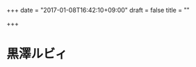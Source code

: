 +++
date = "2017-01-08T16:42:10+09:00"
draft = false
title = ""

+++

<link rel="stylesheet" type="text/css" href="">
<link rel="stylesheet" href="https://stackpath.bootstrapcdn.com/bootstrap/4.1.1/css/bootstrap.min.css">
<script src="https://ajax.googleapis.com/ajax/libs/jquery/1.9.1/jquery.min.js"></script>
<script src="https://cdnjs.cloudflare.com/ajax/libs/embed-js/4.2.1/embed.min.js"></script>

# 黒澤ルビィ
<script>
// canvasを作ってHTMLに突っ込む。
const canvas = document.createElement('canvas');
const context1 = canvas.getContext('2d');
canvas.width = 500;
canvas.height = 500;
document.body.appendChild(canvas);

/*  黒澤ルビィ ここから  */
context1.fillStyle = '#f94a9a';
context1.strokeStyle = '#f94a9a';
context1.beginPath();
context1.arc(250, 250, 150,  0, (Math.PI*2), false);
context1.stroke();
context1.fill();


/* 飴 白枠 */
context1.fillStyle = '#fff';
context1.strokeStyle = '#fff';
context1.beginPath();
context1.arc(230, 200, 90,  0, (Math.PI*2), false);
context1.stroke();
context1.fill();

/* 飴 ピンク */
context1.fillStyle = '#f94a9a';
context1.strokeStyle = '#f94a9a';
context1.beginPath();
context1.arc(230, 200, 75,  0, (Math.PI*2), false);
context1.stroke();
context1.fill();

/* 飴 白 */
context1.fillStyle = '#fff';
context1.strokeStyle = '#fff';
context1.beginPath();
context1.arc(230, 200, 60,  0, (Math.PI*2), false);
context1.stroke();
context1.fill();


/* 取っ手 白枠 */
context1.fillStyle = '#fff';
context1.strokeStyle = '#fff';
context1.beginPath();
context1.moveTo(285, 260);
context1.lineTo(260, 285);
context1.lineTo(311, 380);
context1.lineTo(345, 359);
context1.stroke();
context1.fill();

context1.fillStyle = '#fff';
context1.strokeStyle = '#fff';
context1.beginPath();
context1.ellipse(326, 367, 12, 20, Math.PI/3, 0, Math.PI*2, false);
context1.stroke();
context1.fill();

/* 取っ手 ピンク */
context1.fillStyle = '#f94a9a';
context1.strokeStyle = '#f94a9a';
context1.beginPath();
context1.moveTo(275, 260);
context1.lineTo(260, 266);
context1.lineTo(315, 365);
context1.lineTo(330, 355);
context1.stroke();
context1.fill();

context1.fillStyle = '#f94a9a';
context1.strokeStyle = '#f94a9a';
context1.beginPath();
context1.ellipse(324, 363, 9, 9, Math.PI/3, 0, Math.PI*2, false);
context1.stroke();
context1.fill();

/*  ここから飴部分  */

context1.fillStyle = '#f94a9a';
context1.strokeStyle = '#f94a9a';
context1.beginPath();
context1.ellipse(190, 135, 75, 75, 0, 0, (Math.PI*1)/3, false);
context1.ellipse(162, 170, 75, 75, -(Math.PI*1)/5, (Math.PI*1)/3, 0, true);
context1.stroke();
context1.fill();

context1.fillStyle = '#f94a9a';
context1.strokeStyle = '#f94a9a';
context1.beginPath();
context1.ellipse(158, 215, 75, 75, -(Math.PI*2)/5, 0, (Math.PI*1)/3, false);
context1.ellipse(180, 255, 75, 75, -(Math.PI*3)/5, (Math.PI*1)/3, 0, true);
context1.stroke();
context1.fill();

context1.fillStyle = '#f94a9a';
context1.strokeStyle = '#f94a9a';
context1.beginPath();
context1.ellipse(220, 272, 75, 75, -(Math.PI*4)/5, 0, (Math.PI*1)/3, false);
context1.ellipse(262, 262, 75, 75, -(Math.PI*5)/5, (Math.PI*1)/3, 0, true);
context1.stroke();
context1.fill();

context1.fillStyle = '#f94a9a';
context1.strokeStyle = '#f94a9a';
context1.beginPath();
context1.ellipse(298, 229, 75, 75, (Math.PI*4)/5, 0, (Math.PI*1)/3, false);
context1.ellipse(302, 186, 75, 75, (Math.PI*3)/5, (Math.PI*1)/3, 0, true);
context1.stroke();
context1.fill();

context1.fillStyle = '#f94a9a';
context1.strokeStyle = '#f94a9a';
context1.beginPath();
context1.ellipse(280, 145, 75, 75, (Math.PI*2)/5, 0, (Math.PI*1)/3, false);
context1.ellipse(238, 125, 75, 75, (Math.PI*1)/5, (Math.PI*1)/3, 0, true);
context1.stroke();
context1.fill();

/* 飴 ピンク */
context1.fillStyle = '#f94a9a';
context1.strokeStyle = '#f94a9a';
context1.beginPath();
context1.arc(230, 200, 3,  0, (Math.PI*2), false);
context1.stroke();
context1.fill();


/*  ここまで  */
</script>